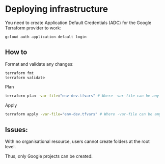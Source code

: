 # Deploying infrastructure

You need to create Application Default Credentials (ADC) for the Google Terraform provider to work:

```sh
gcloud auth application-default login
```

## How to

Format and validate any changes:

```sh
terraform fmt
terraform validate
```

Plan

```sh
terraform plan -var-file="env-dev.tfvars" # Where -var-file can be any .tfvars file
```

Apply

```sh
terraform apply -var-file="env-dev.tfvars" # Where -var-file can be any .tfvars file
```

## Issues:

With no organisational resource, users cannot create folders at the root level. 

Thus, only Google projects can be created. 
